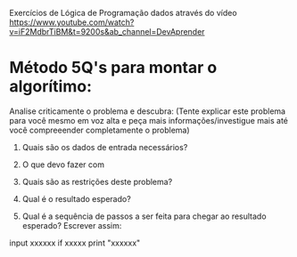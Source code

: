 Exercícios de Lógica de Programação dados através do vídeo https://www.youtube.com/watch?v=iF2MdbrTiBM&t=9200s&ab_channel=DevAprender


# Método 5Q's para montar o algorítimo:
Analise criticamente o problema e descubra:
(Tente explicar este problema para você mesmo em voz alta e peça mais informações/investigue mais até você compreeender completamente o problema)

1. Quais são os dados de entrada necessários?

2. O que devo fazer com 

3. Quais são as restrições deste problema?

4. Qual é o resultado esperado?

5. Qual é a sequência de passos a ser feita para chegar ao resultado esperado?
Escrever assim:

input xxxxxx
if xxxxx
  print "xxxxxx"
